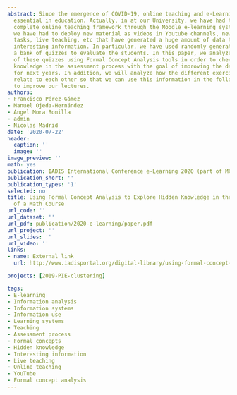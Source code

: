 ```yaml
---
abstract: Since the emergence of COVID-19, online teaching and e-Learning has become
  essential in education. Actually, in at our University, we have had to move to a
  complete online teaching framework through the Moodle e-learning system. As a result,
  we have had to deploy new material as videos in Youtube channels, new exercises,
  tasks, live teaching, etc that have generated a huge amount of data that contains
  interesting information. In particular, we have used randomly generated exams from
  a bank of quizzes to evaluate the students. In this paper, we analyze the results
  of these quizzes using Formal Concept Analysis tools in order to check the hidden
  knowledge in the assessment process with the goal of improving the developed material
  for next years. In addition, we will analyze how the different exercises and tests
  relate to each other so that we can use this information in the following courses
  to improve our lectures.
authors:
- Francisco Pérez-Gámez
- Manuel Ojeda-Hernández
- Ángel Mora Bonilla
- admin
- Nicolas Madrid
date: '2020-07-22'
header:
  caption: ''
  image: ''
image_preview: ''
math: yes
publication: IADIS International Conference e-Learning 2020 (part of MCCSIS 2020)
publication_short: ''
publication_types: '1'
selected: no
title: Using Formal Concept Analysis to Explore Hidden Knowledge in the Assessment
  of a Math Course
url_code: ''
url_dataset: ''
url_pdf: publication/2020-e-learning/paper.pdf
url_project: ''
url_slides: ''
url_video: ''
links:
- name: External link
  url: http://www.iadisportal.org/digital-library/using-formal-concept-analysis-to-explore-hidden-knowledge-in-the-assessment-of-a-math-course

projects: [2019-PIE-clustering]

tags:
- E-learning
- Information analysis
- Information systems
- Information use
- Learning systems
- Teaching
- Assessment process
- Formal concepts
- Hidden knowledge
- Interesting information
- Live teaching
- Online teaching
- YouTube
- Formal concept analysis
---
```

